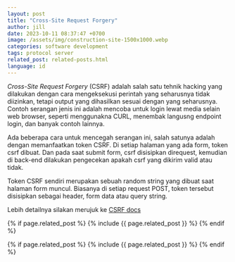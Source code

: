 ```yaml
---
layout: post
title: "Cross-Site Request Forgery"
author: jill
date: 2023-10-11 08:37:47 +0700
image: /assets/img/construction-site-1500x1000.webp
categories: software development
tags: protocol server
related_post: related-posts.html
language: id
---
```


_Cross-Site Request Forgery_ (CSRF) adalah salah satu tehnik hacking yang dilakukan dengan cara
mengeksekusi perintah yang seharusnya tidak diizinkan, tetapi output yang dihasilkan sesuai dengan
yang seharusnya. Contoh serangan jenis ini adalah mencoba untuk login lewat media selain web browser,
seperti menggunakna CURL, menembak langusng endpoint login, dan banyak contoh lainnya.

Ada beberapa cara untuk mencegah serangan ini, salah satunya adalah dengan memanfaatkan token CSRF. Di
setiap halaman yang ada form, token csrf dibuat. Dan pada saat submit form, csrf disisipkan direquest,
kemudian di back-end dilakukan pengecekan apakah csrf yang dikirim valid atau tidak.

Token CSRF sendiri merupakan sebuah random string yang dibuat saat halaman form muncul. Biasanya di setiap
request POST, token tersebut disisipkan sebagai header, form data atau query string.

Lebih detailnya silakan merujuk ke [CSRF docs][crsf-docs]

{% if page.related_post %}
  {% include {{ page.related_post }} %}
{% endif %}

[crsf-docs]: https://en.wikipedia.org/wiki/Cross-site_request_forgery

{% if page.related_post %}
  {% include {{ page.related_post }} %}
{% endif %}